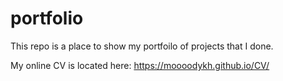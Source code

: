 # portfolio
This repo is a place to show my portfoilo of projects that I done.


My online CV is located here:
https://moooodykh.github.io/CV/
